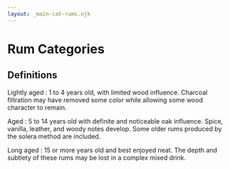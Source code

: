 ```yaml
---
layout: _main-cat-rums.njk
---
```

<!-- markdownlint-disable MD025 -->
# Rum Categories
<!-- markdownlint-disable MD025 -->

## Definitions

Lightly aged
  : 1 to 4 years old, with limited wood influence. Charcoal filtration may have removed some color while allowing some wood character to remain.

Aged
  : 5 to 14 years old with definite and noticeable oak influence. Spice, vanilla, leather, and woody notes develop. Some older rums produced by the solera method are included.

Long aged
  : 15 or more years old and best enjoyed neat. The depth and subtlety of these rums may be lost in a complex mixed drink.
